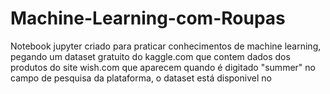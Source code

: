# Machine-Learning-com-Roupas
Notebook jupyter criado para praticar conhecimentos de machine learning, pegando um dataset gratuito do kaggle.com que contem dados dos produtos do site wish.com que aparecem quando é digitado "summer" no campo de pesquisa da plataforma, o dataset está disponivel no
